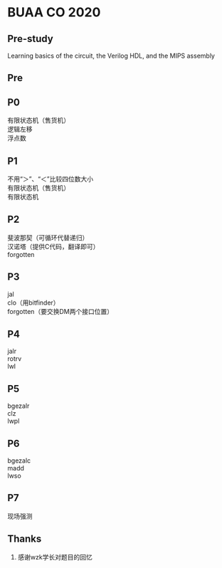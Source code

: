 # BUAA CO 2020


## Pre-study
Learning basics of the circuit, the Verilog HDL, and the MIPS assembly 

## Pre

 

## P0

有限状态机（售货机）  
逻辑左移  
浮点数  

## P1

不用“＞”、“＜”比较四位数大小  
有限状态机（售货机）  
有限状态机  


## P2 

斐波那契（可循环代替递归）  
汉诺塔（提供C代码，翻译即可）  
forgotten  

## P3
jal  
clo（用bitfinder）  
forgotten（要交换DM两个接口位置）  


## P4
jalr  
rotrv  
lwl  


## P5

bgezalr  
clz  
lwpl  

## P6

bgezalc  
madd  
lwso  

## P7
现场强测  


## Thanks
 1. 感谢wzk学长对题目的回忆
